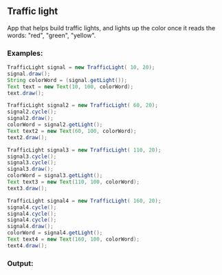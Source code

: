 ## Traffic light
App that helps build traffic lights, and lights up the color once it reads the words: "red", "green", "yellow".

### Examples:
```java
TrafficLight signal = new TrafficLight( 10, 20);
signal.draw();
String colorWord = (signal.getLight());
Text text = new Text(10, 100, colorWord);
text.draw();

TrafficLight signal2 = new TrafficLight( 60, 20);
signal2.cycle();
signal2.draw();
colorWord = signal2.getLight();
Text text2 = new Text(60, 100, colorWord);
text2.draw();

TrafficLight signal3 = new TrafficLight( 110, 20);
signal3.cycle();
signal3.cycle();
signal3.draw();
colorWord = signal3.getLight();
Text text3 = new Text(110, 100, colorWord);
text3.draw();

TrafficLight signal4 = new TrafficLight( 160, 20);
signal4.cycle();
signal4.cycle();
signal4.cycle();
signal4.draw();
colorWord = signal4.getLight();
Text text4 = new Text(160, 100, colorWord);
text4.draw();
```
### Output:
